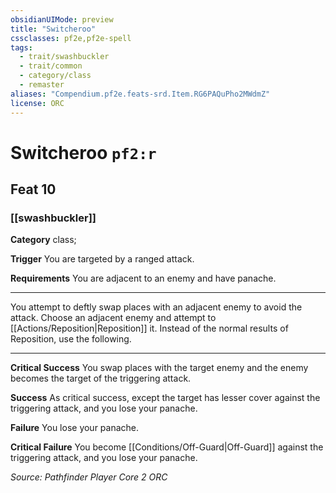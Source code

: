 ```yaml
---
obsidianUIMode: preview
title: "Switcheroo"
cssclasses: pf2e,pf2e-spell
tags:
  - trait/swashbuckler
  - trait/common
  - category/class
  - remaster
aliases: "Compendium.pf2e.feats-srd.Item.RG6PAQuPho2MWdmZ"
license: ORC
---
```

# Switcheroo `pf2:r`
## Feat 10
### [[swashbuckler]]

**Category** class; 




**Trigger** You are targeted by a ranged attack.

**Requirements** You are adjacent to an enemy and have panache.

* * *

You attempt to deftly swap places with an adjacent enemy to avoid the attack. Choose an adjacent enemy and attempt to [[Actions/Reposition|Reposition]] it. Instead of the normal results of Reposition, use the following.

* * *

**Critical Success** You swap places with the target enemy and the enemy becomes the target of the triggering attack.

**Success** As critical success, except the target has lesser cover against the triggering attack, and you lose your panache.

**Failure** You lose your panache.

**Critical Failure** You become [[Conditions/Off-Guard|Off-Guard]] against the triggering attack, and you lose your panache.

*Source: Pathfinder Player Core 2*
*ORC*